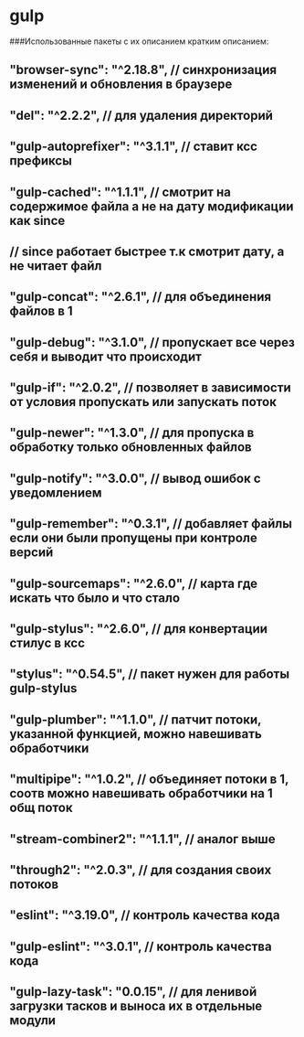 # gulp

###Использованные пакеты с их описанием кратким описанием:

##    "browser-sync": "^2.18.8",      // cинхронизация изменений и обновления в браузере
##    "del": "^2.2.2",                // для удаления директорий
##    "gulp-autoprefixer": "^3.1.1",  // ставит ксс префиксы
##    "gulp-cached": "^1.1.1",        // смотрит на содержимое файла а не на дату модификации как since
##                                    // since работает быстрее т.к смотрит дату, а не читает файл
##    "gulp-concat": "^2.6.1",        // для объединения файлов в 1
##    "gulp-debug": "^3.1.0",         // пропускает все через себя и выводит что происходит
##    "gulp-if": "^2.0.2",            // позволяет в зависимости от условия пропускать или запускать поток
##    "gulp-newer": "^1.3.0",         // для пропуска в обработку только обновленных файлов
##    "gulp-notify": "^3.0.0",        // вывод ошибок с уведомлением
##    "gulp-remember": "^0.3.1",      // добавляет файлы если они были пропущены при контроле версий
##    "gulp-sourcemaps": "^2.6.0",    // карта где искать что было и что стало
##    "gulp-stylus": "^2.6.0",        // для конвертации стилус в ксс
##    "stylus": "^0.54.5",            // пакет нужен для работы gulp-stylus
## 	  "gulp-plumber": "^1.1.0",  	  // патчит потоки, указанной функцией, можно навешивать обработчики
## 	  "multipipe": "^1.0.2",		  // объединяет потоки в 1, соотв можно навешивать обработчики на 1 общ поток
## 	  "stream-combiner2": "^1.1.1",   // аналог выше
##    "through2": "^2.0.3", 		  // для создания своих потоков
##    "eslint": "^3.19.0",			  // контроль качества кода
## 	  "gulp-eslint": "^3.0.1",		  // контроль качества кода
##    "gulp-lazy-task": "0.0.15",     // для ленивой загрузки тасков и выноса их в отдельные модули
